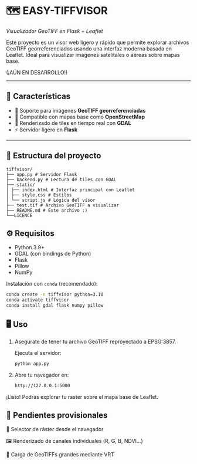 # 🗺️ EASY-TIFFVISOR
*Visualizador GeoTIFF en Flask + Leaflet*

Este proyecto es un visor web ligero y rápido que permite explorar archivos GeoTIFF georreferenciados usando una interfaz moderna basada en Leaflet. Ideal para visualizar imágenes satelitales o aéreas sobre mapas base.

(¡AÚN EN DESARROLLO!) 

---

## 🚀 Características

- 📡 Soporte para imágenes **GeoTIFF georreferenciadas**
- 🧭 Compatible con mapas base como **OpenStreetMap**
- 🎯 Renderizado de tiles en tiempo real con **GDAL**
- ⚡ Servidor ligero en **Flask**

---

## 📁 Estructura del proyecto
```
tiffvisor/
├── app.py # Servidor Flask
├── backend.py # Lectura de tiles con GDAL
├── static/
│ ├── index.html # Interfaz principal con Leaflet
│ ├── style.css # Estilos
│ └── script.js # Lógica del visor
├── test.tif # Archivo GeoTIFF a visualizar
├── README.md # Este archivo :)
└──LICENCE
```

## ⚙️ Requisitos

- Python 3.9+
- GDAL (con bindings de Python)
- Flask
- Pillow
- NumPy

Instalación con `conda` (recomendado):

```bash
conda create -n tiffvisor python=3.10
conda activate tiffvisor
conda install gdal flask numpy pillow
```
## 🖥️ Uso
1. Asegúrate de tener tu archivo GeoTIFF reproyectado a EPSG:3857.

    Ejecuta el servidor:

    ```bash
    python app.py
    ```
2. Abre tu navegador en:

    ```bash
    http://127.0.0.1:5000
    ```
¡Listo! Podrás explorar tu raster sobre el mapa base de Leaflet.


## 📝 Pendientes provisionales
📌 Selector de ráster desde el navegador

🖼️ Renderizado de canales individuales (R, G, B, NDVI…)

🧩 Carga de GeoTIFFs grandes mediante VRT

